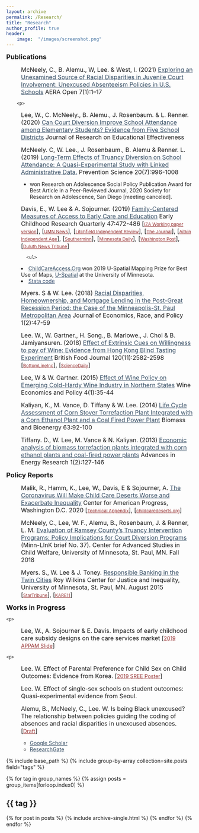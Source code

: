 ```yaml
---
layout: archive
permalink: /Research/
title: "Research"
author_profile: true
header:
	image:  "/images/screenshot.png"
---
```

   

<dl>
	<dt><b><font size="4">Publications</font></b></dt>
        <p>
  <dd><font size="3">McNeely, C., B. Alemu., W, Lee. & West, I. (2021) <a href="https://journals.sagepub.com/doi/full/10.1177/23328584211003132" target="_blank" style="color:#344c63">Exploring an Unexamined Source of Racial Disparities in Juvenile Court Involvement: Unexcused Absenteeism Policies in U.S. Schools</a> 
AERA Open 7(1):1–17 </font></dd> 

        <p>
  <dd><font size="3">Lee, W., C. McNeely., B. Alemu., J. Rosenbaum. & L. Renner. (2020) <a href="https://www.tandfonline.com/doi/full/10.1080/19345747.2020.1760976" target="_blank" style="color:#344c63">Can Court Diversion Improve School Attendance among Elementary Students? Evidence from Five School Districts</a> Journal of Research on Educational Effectiveness </font></dd> 

  <p>
  <dd><font size="3">McNeely. C, W. Lee., J. Rosenbaum., B. Alemu & Renner. L. (2019) <a href="https://link.springer.com/article/10.1007/s11121-019-01027-z" target="_blank" style="color:#344c63">Long-Term Effects of Truancy Diversion on School Attendance: A Quasi-Experimental Study with Linked Administrative Data.</a> Prevention Science 20(7):996-1008 </font>
  <ul>
  <li style="font-size:14px"> won Research on Adolescence Social Policy Publication Award for Best Article in a Peer-Reviewed Journal, 2020 Society for Research on Adolescence, San Diego [meeting canceled].</li>
</ul>
</dd>
 
<p>
  <dd><font size="3">Davis, E., W. Lee & A. Sojourner. (2019) <a href="https://www.sciencedirect.com/science/article/pii/S0885200618300851" target="_blank" style="color:#344c63">Family-Centered Measures of Access to Early Care and Education</a>  Early Childhood Research Quarterly 47:472-486 [<a href="http://ftp.iza.org/dp11396.pdf"  target="_blank" style="font-size:12px; color:#973333">IZA Working paper version</a>], [<a href="https://twin-cities.umn.edu/news-events/new-university-minnesota-tool-reveals-child-care-access-challenges-across-state"  target="_blank" style="font-size:12px; color:#973333">UMN News</a>], [<a href="https://www.crowrivermedia.com/independentreview/news/education/litchfield-child-care-access-below-state-average-report-says/article_48b34d7c-30f1-57fa-952e-d1c9f6e7924a.html"  target="_blank" style="font-size:12px; color:#973333">Litchfield Independent Review</a>], [<a href="http://www.nujournal.com/news/local-news/2019/03/08/um-tool-shows-child-care-access-challenges/"  target="_blank" style="font-size:12px; color:#973333">The Journal</a>], [<a href="https://www.messagemedia.co/aitkin/news/local/revealing-local-child-care-access-challenges/article_c20d6c8a-4531-11e9-8c62-2f8e5d21f3d8.html"  target="_blank" style="font-size:12px; color:#973333">Aitkin Independent Age</a>], [<a href="http://www.southernminn.com/article_65842050-d32e-53f9-ba23-46065228926b.html"  target="_blank" style="font-size:12px; color:#973333">Southerminn</a>], [<a href="https://www.mndaily.com/article/2019/04/n-umn-researchers-create-child-care-access-tool"  target="_blank" style="font-size:12px; color:#973333">Minnesota Daily</a>], [<a href="https://www.washingtonpost.com/nation/2020/06/22/middle-income-rural-families-disproportionately-grapple-with-child-care-deserts-new-analysis-shows"  target="_blank" style="font-size:12px; color:#973333">Washington Post</a>], [<a href="https://www.duluthnewstribune.com/business/healthcare/6560965-University-of-Minnesota-child-care-research-finds-urban-rural-divide-including-in-Northland"  target="_blank" style="font-size:12px; color:#973333">Duluth News Tribune</a>]</font>


      <ul>
  <li style="font-size:14px">  <a href="http://childcareaccess.org/"  target="_blank" style="color:#344c63">ChildCareAccess.Org</a>  won 2019 U-Spatial Mapping Prize for Best Use of Maps, <a href="https://research.umn.edu/units/uspatial/" target="_blank" style="color:#344c63">U-Spatial</a> at the University of Minnesota.</li>
    <li style="font-size:14px">  <a href="https://github.com/leex5089/childcareaccess"  target="_blank" style="color:#3b5273">Stata code</a> </li> 
</ul>

</dd>
<p>                               
  <dd><font size="3">Myers. S & W. Lee. (2018) <a href="https://link.springer.com/content/pdf/10.1007%2Fs41996-018-0018-4.pdf" target="_blank" style="color:#344c63">Racial Disparities, Homeownership, and Mortgage Lending
in the Post-Great Recession Period: the Case of the Minneapolis-St. Paul
Metropolitan Area</a> Journal of Economics, Race, and Policy 1(2):47-59</font></dd>
<p>
  <dd><font size="3">Lee. W., W. Gartner., H. Song., B. Marlowe., J. Choi & B. Jamiyansuren. (2018) <a href="https://www.emeraldinsight.com/doi/full/10.1108/BFJ-01-2017-0041" target="_blank" style="color:#344c63">Effect of Extrinsic Cues on Willingness to pay of Wine: Evidence from Hong Kong Blind Tasting Experiment</a> British Food Journal 120(11):2582-2598 [<a href="https://bottomlineinc.com/life/alcoholic-drinks/why-you-pay-too-much-for-wine" target="_blank" style="font-size:12px; color:#973333">BottomLineInc</a>], [<a href="https://www.sciencedaily.com/releases/2018/10/181023110548.htm" target="_blank" style="font-size:12px; color:#973333">ScienceDaily</a>]</font></dd> 
<p>
  <dd><font size="3">Lee, W & W. Gartner. (2015) <a href="https://www.sciencedirect.com/science/article/pii/S2212977415000149" target="_blank" style="color:#344c63">Effect of Wine Policy on Emerging Cold-Hardy Wine Industry in Northern States</a> Wine Economics and Policy 4(1):35-44</font></dd>
<p>
  <dd><font size="3">Kaliyan, K., M. Vance, D. Tiffany & W. Lee. (2014) <a href="http://www.sciencedirect.com/science/article/pii/S0961953414000713" target="_blank" style="color:#344c63">Life Cycle Assessment of Corn Stover Torrefaction Plant Integrated with a Corn Ethanol Plant and a Coal Fired Power Plant</a> Biomass and Bioenergy 63:92-100</font></dd>
<p>
  <dd><font size="3">Tiffany. D., W. Lee, M. Vance & N. Kaliyan. (2013) <a href="http://www.techno-press.org/?page=container&journal=eri&volume=1&num=2" target="_blank" style="color:#344c63">Economic analysis of biomass torrefaction plants integrated with corn ethanol plants and coal-fired power plants</a> Advances in Energy Research 1(2):127-146</font></dd>
  <p> 
<dt><b><font size="4">Policy Reports</font></b></dt>


   <p>
  <dd><font size="3">Malik, R., Hamm, K., Lee, W., Davis, E & Sojourner, A. <a href="https://www.americanprogress.org/issues/early-childhood/reports/2020/06/22/486433/coronavirus-will-make-child-care-deserts-worse-exacerbate-inequality/" target="_blank" style="color:#344c63">The Coronavirus Will Make Child Care Deserts Worse and Exacerbate Inequality</a>  Center for American Progress, Washington D.C. 2020 [<a href="https://cdn.americanprogress.org/content/uploads/2020/06/18081719/Child-Care-Deserts-Methodology.pdf"  target="_blank" style="font-size:12px; color:#973333">Technical Appendix</a>], [<a href="https://childcaredeserts.org"  target="_blank" style="font-size:12px; color:#973333">childcaredeserts.org</a>]  </font></dd>
<p>       


   <p>
  <dd><font size="3">McNeely, C., Lee, W. F., Alemu, B., Rosenbaum, J. & Renner, L. M. <a href="https://cascw.umn.edu/wp-content/uploads/2019/02/ML-Brief-37_WEB_508.pdf" target="_blank" style="color:#344c63">Evaluation of Ramsey County’s Truancy Intervention Programs: Policy Implications for Court Diversion Programs</a>   (Minn-LInK brief No. 37). Center for Advanced Studies in Child Welfare, University of Minnesota, St. Paul, MN. Fall 2018</font></dd>
<p>      
   <p>
  <dd><font size="3">Myers. S., W. Lee & J. Toney. <a href="https://drive.google.com/open?id=0B2L0_Tafp1oBRVN6dHdCOTBjTTg" target="_blank" style="color:#344c63"> Responsible Banking in the Twin Cities</a>  Roy Wilkins Center for Justice and Inequality, University of Minnesota, St. Paul, MN. August 2015 [<a href="http://www.startribune.com/st-paul-city-council-looks-to-banks-to-help-reduce-racial-disparities/412483143/" target="_blank" style="font-size:12px; color:#973333">StarTribune</a>], [<a href="https://www.kare11.com/article/news/local/study-finds-lending-discrimination-in-twin-cities/105436195" target="_blank" style="font-size:12px; color:#973333">KARE11</a>]</font> </dd>
<p>                            

  <dt><b><font size="4">Works in Progress</font></b></dt>

    <p>
  <dd><font size="3">Lee, W., A. Sojourner & E. Davis. Impacts of early childhood care subsidy designs on the care services market  [<a href="https://leex5089.github.io/revealjs_slide/APPAM2019_DID_slide_v2.html"  target="_blank" style="font-size:14px; color:#973333">2019 APPAM Slide</a>]</font></dd>
   <p>  

    <p>
  <dd><font size="3">Lee. W. Effect of Parental Preference for Child Sex on Child Outcomes: Evidence from Korea. [<a href="https://leex5089.github.io/images/SREE2019.pdf"  target="_blank" style="font-size:14px; color:#973333">2019 SREE Poster</a>]</font></dd>
   <p>  
  <p>
  <dd><font size="3">Lee. W. Effect of single-sex schools on student outcomes: Quasi-experimental evidence from Seoul.</font></dd>
   <p>  
  <p>
  <dd><font size="3">Alemu, B., McNeely, C., Lee. W. Is being Black unexcused? The relationship between policies guiding the coding of absences and racial disparities in unexcused absences. [<a href="https://drive.google.com/file/d/1OndPTGq2febP_ahUrsodBIX6jRHdBl4i/view"  target="_blank" style="font-size:14px; color:#973333">Draft</a>]</font></dd>
   <p>  
 

  <dd>   
  <ul style="list-style-type:circle">
  <li><a href="https://scholar.google.com/citations?user=MJPMkLAAAAAJ&hl=en" target="_blank" style="color:#344c63">Google Scholar</a></li>
  <li><a href="https://www.researchgate.net/profile/Won_Fy_Lee" target="_blank" style="color:#344c63">ResearchGate</a></li> 
</ul>
 </dd>

{% include base_path %}
{% include group-by-array collection=site.posts field="tags" %}

{% for tag in group_names %}
  {% assign posts = group_items[forloop.index0] %}
  <h2 id="{{ tag | slugify }}" class="archive__subtitle">{{ tag }}</h2>
  {% for post in posts %}
    {% include archive-single.html %}
  {% endfor %}
{% endfor %}